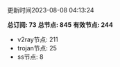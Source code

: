 更新时间2023-08-08 04:13:24

**总订阅: 73**
**总节点: 845**
**有效节点: 244**
- v2ray节点: 211
- trojan节点: 25
- ss节点: 8
